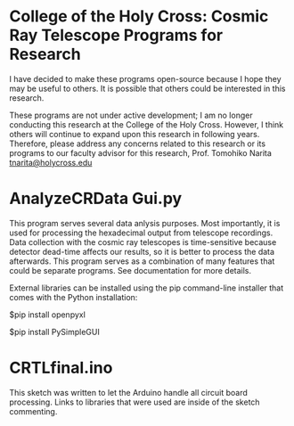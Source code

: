 # College of the Holy Cross: Cosmic Ray Telescope Programs for Research
I have decided to make these programs open-source because I hope they may be useful to others. It is possible that others could be interested in this research.

These programs are not under active development; I am no longer conducting this research at the College of the Holy Cross. However, I think others will continue to expand upon this research in following years. Therefore, please address any concerns related to this research or its programs to our faculty advisor for this research, Prof. Tomohiko Narita tnarita@holycross.edu

# AnalyzeCRData Gui.py
This program serves several data anlysis purposes. Most importantly, it is used for processing the hexadecimal output from telescope recordings. Data collection with the cosmic ray telescopes is time-sensitive because detector dead-time affects our results, so it is better to process the data afterwards. This program serves as a combination of many features that could be separate programs. See documentation for more details.

External libraries can be installed using the pip command-line installer that comes with the Python installation:

$pip install openpyxl

$pip install PySimpleGUI

# CRTLfinal.ino
This sketch was written to let the Arduino handle all circuit board processing. Links to libraries that were used are inside of the sketch commenting.

